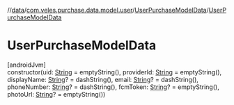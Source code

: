 //[data](../../../index.md)/[com.veles.purchase.data.model.user](../index.md)/[UserPurchaseModelData](index.md)/[UserPurchaseModelData](-user-purchase-model-data.md)

# UserPurchaseModelData

[androidJvm]\
constructor(uid: [String](https://kotlinlang.org/api/latest/jvm/stdlib/kotlin/-string/index.html) = emptyString(), providerId: [String](https://kotlinlang.org/api/latest/jvm/stdlib/kotlin/-string/index.html) = emptyString(), displayName: [String](https://kotlinlang.org/api/latest/jvm/stdlib/kotlin/-string/index.html)? = dashString(), email: [String](https://kotlinlang.org/api/latest/jvm/stdlib/kotlin/-string/index.html)? = dashString(), phoneNumber: [String](https://kotlinlang.org/api/latest/jvm/stdlib/kotlin/-string/index.html)? = dashString(), fcmToken: [String](https://kotlinlang.org/api/latest/jvm/stdlib/kotlin/-string/index.html)? = emptyString(), photoUrl: [String](https://kotlinlang.org/api/latest/jvm/stdlib/kotlin/-string/index.html)? = emptyString())
